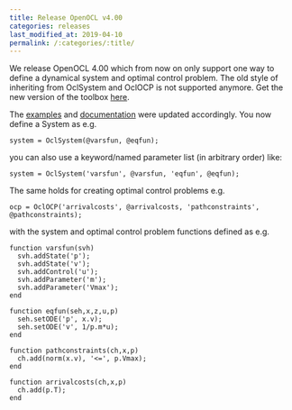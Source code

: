 ```yaml
---
title: Release OpenOCL v4.00
categories: releases
last_modified_at: 2019-04-10
permalink: /:categories/:title/
---
```


We release OpenOCL 4.00 which from now on only support one way to define a dynamical system and optimal control problem. The old style of inheriting from OclSystem and OclOCP is not supported anymore. Get the new version of the toolbox [here](/get-started/).

The [examples](https://github.com/JonasKoenemann/optimal-control/tree/master/Examples) and [documentation](/api-docs/) were updated accordingly. You now define a System as e.g. 
```
system = OclSystem(@varsfun, @eqfun);
```

you can also use a keyword/named parameter list (in arbitrary order) like:
```
system = OclSystem('varsfun', @varsfun, 'eqfun', @eqfun);
```

The same holds for creating optimal control problems e.g.
```
ocp = OclOCP('arrivalcosts', @arrivalcosts, 'pathconstraints', @pathconstraints);
```

with the system and optimal control problem functions defined as e.g.
```
function varsfun(svh)
  svh.addState('p'); 
  svh.addState('v');
  svh.addControl('u');
  svh.addParameter('m');
  svh.addParameter('Vmax');
end

function eqfun(seh,x,z,u,p)
  seh.setODE('p', x.v);
  seh.setODE('v', 1/p.m*u);
end

function pathconstraints(ch,x,p)
  ch.add(norm(x.v), '<=', p.Vmax);
end

function arrivalcosts(ch,x,p)
  ch.add(p.T);
end

```
